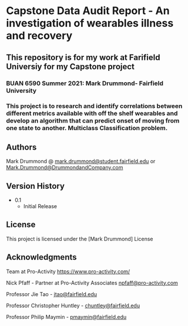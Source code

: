 # Capstone Data Audit Report - An investigation of wearables illness and recovery

##  This repository is for my work at Farifield Universiy for my Capstone project
###  BUAN 6590 Summer 2021: Mark Drummond- Fairfield University

### This project is to research and identify correlations between different metrics available with off the shelf wearables and develop an algorithm that can predict onset of moving from one state to another. Multiclass Classification problem.



## Authors
Mark Drummond @  mark.drummond@student.fairfield.edu  or Mark.Drummond@DrummondandCompany.com


## Version History

* 0.1
    * Initial Release

## License

This project is licensed under the [Mark Drummond] License 

## Acknowledgments
Team at Pro-Activity https://www.pro-activity.com/

Nick Pfaff - Partner at Pro-Activity Associates npfaff@pro-activity.com 

Professor Jie Tao - jtao@fairfield.edu

Professor Christopher Huntley - chuntley@fairfield.edu

Professor Philip Maymin - pmaymin@fairfield.edu

